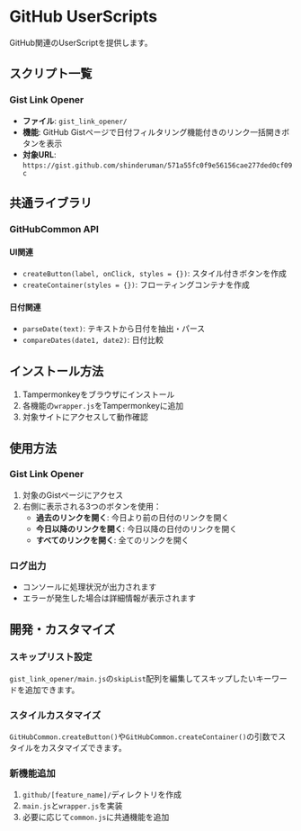 # GitHub UserScripts

GitHub関連のUserScriptを提供します。

## スクリプト一覧

### Gist Link Opener
- **ファイル**: `gist_link_opener/`
- **機能**: GitHub Gistページで日付フィルタリング機能付きのリンク一括開きボタンを表示
- **対象URL**: `https://gist.github.com/shinderuman/571a55fc0f9e56156cae277ded0cf09c`

## 共通ライブラリ

### GitHubCommon API

#### UI関連
- `createButton(label, onClick, styles = {})`: スタイル付きボタンを作成
- `createContainer(styles = {})`: フローティングコンテナを作成

#### 日付関連
- `parseDate(text)`: テキストから日付を抽出・パース
- `compareDates(date1, date2)`: 日付比較

## インストール方法

1. Tampermonkeyをブラウザにインストール
2. 各機能の`wrapper.js`をTampermonkeyに追加
3. 対象サイトにアクセスして動作確認

## 使用方法

### Gist Link Opener
1. 対象のGistページにアクセス
2. 右側に表示される3つのボタンを使用：
   - **過去のリンクを開く**: 今日より前の日付のリンクを開く
   - **今日以降のリンクを開く**: 今日以降の日付のリンクを開く
   - **すべてのリンクを開く**: 全てのリンクを開く

### ログ出力
- コンソールに処理状況が出力されます
- エラーが発生した場合は詳細情報が表示されます

## 開発・カスタマイズ

### スキップリスト設定
`gist_link_opener/main.js`の`skipList`配列を編集してスキップしたいキーワードを追加できます。

### スタイルカスタマイズ
`GitHubCommon.createButton()`や`GitHubCommon.createContainer()`の引数でスタイルをカスタマイズできます。

### 新機能追加
1. `github/[feature_name]/`ディレクトリを作成
2. `main.js`と`wrapper.js`を実装
3. 必要に応じて`common.js`に共通機能を追加